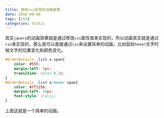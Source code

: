 ```yaml
---
title: 使用css实现的动画效果
date: 2016-09-08
tags: [CSS]
categories: Static
---
```


其实`jquery`的动画效果就是通过修改`css`属性值来实现的，所以动画其实就是通过`css`来实现的，那么我可以直接通过`css`来设置简单的动画，比如鼠标`hover`文字时候文字的位置变化和颜色变化。

```css
#OrderDetails .list a span{
	color: #555;
	margin-left: 5px;
	transition: color 0.2s;
}
#OrderDetails .list a:hover span{
	color: #ff1256;
	margin-left: 10px;
	font-style: italic;
}
```

上面这就是一个简单的动画。